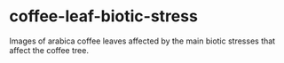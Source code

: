 # coffee-leaf-biotic-stress

Images of arabica coffee leaves affected by the main biotic stresses that affect the coffee tree.

